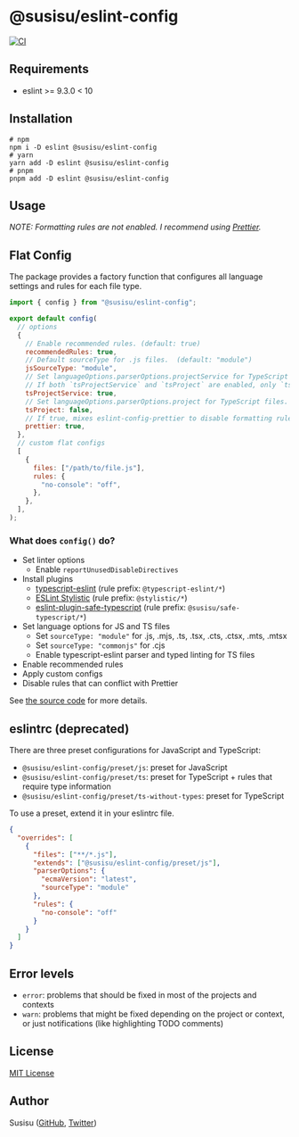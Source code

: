 # @susisu/eslint-config

[![CI](https://github.com/susisu/eslint-config/actions/workflows/ci.yml/badge.svg)](https://github.com/susisu/eslint-config/actions/workflows/ci.yml)

## Requirements

- eslint >= 9.3.0 < 10

## Installation

``` shell
# npm
npm i -D eslint @susisu/eslint-config
# yarn
yarn add -D eslint @susisu/eslint-config
# pnpm
pnpm add -D eslint @susisu/eslint-config
```

## Usage

*NOTE: Formatting rules are not enabled. I recommend using [Prettier](https://prettier.io).*

## Flat Config

The package provides a factory function that configures all language settings and rules for each file type.

``` js
import { config } from "@susisu/eslint-config";

export default config(
  // options
  {
    // Enable recommended rules. (default: true)
    recommendedRules: true,
    // Default sourceType for .js files.  (default: "module")
    jsSourceType: "module",
    // Set languageOptions.parserOptions.projectService for TypeScript files. (default: true)
    // If both `tsProjectService` and `tsProject` are enabled, only `tsProjectService` will have effect.
    tsProjectService: true,
    // Set languageOptions.parserOptions.project for TypeScript files. (default: false)
    tsProject: false,
    // If true, mixes eslint-config-prettier to disable formatting rules. (default: true)
    prettier: true,
  },
  // custom flat configs
  [
    {
      files: ["/path/to/file.js"],
      rules: {
        "no-console": "off",
      },
    },
  ],
);
```

### What does `config()` do?

- Set linter options
  - Enable `reportUnusedDisableDirectives`
- Install plugins
  - [typescript-eslint](https://typescript-eslint.io) (rule prefix: `@typescript-eslint/*`)
  - [ESLint Stylistic](https://eslint.style) (rule prefix: `@stylistic/*`)
  - [eslint-plugin-safe-typescript](https://github.com/susisu/eslint-plugin-safe-typescript) (rule prefix: `@susisu/safe-typescript/*`)
- Set language options for JS and TS files
  - Set `sourceType: "module"` for .js, .mjs, .ts, .tsx, .cts, .ctsx, .mts, .mtsx
  - Set `sourceType: "commonjs"` for .cjs
  - Enable typescript-eslint parser and typed linting for TS files
- Enable recommended rules
- Apply custom configs
- Disable rules that can conflict with Prettier

See [the source code](https://github.com/susisu/eslint-config/blob/master/src/config/index.ts) for more details.

## eslintrc (deprecated)

There are three preset configurations for JavaScript and TypeScript:

- `@susisu/eslint-config/preset/js`: preset for JavaScript
- `@susisu/eslint-config/preset/ts`: preset for TypeScript + rules that require type information
- `@susisu/eslint-config/preset/ts-without-types`: preset for TypeScript

To use a preset, extend it in your eslintrc file.

``` json
{
  "overrides": [
    {
      "files": ["**/*.js"],
      "extends": ["@susisu/eslint-config/preset/js"],
      "parserOptions": {
        "ecmaVersion": "latest",
        "sourceType": "module"
      },
      "rules": {
        "no-console": "off"
      }
    }
  ]
}
```

## Error levels

- `error`: problems that should be fixed in most of the projects and contexts
- `warn`: problems that might be fixed depending on the project or context, or just notifications (like highlighting TODO comments)

## License

[MIT License](http://opensource.org/licenses/mit-license.php)

## Author

Susisu ([GitHub](https://github.com/susisu), [Twitter](https://twitter.com/susisu2413))
